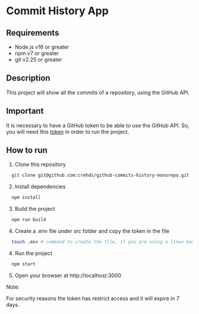 # Commit History App

## Requirements

- Node.js v16 or greater
- npm v7 or greater
- git v2.25 or greater

## Description

This project will show all the commits of a repository, using the GitHub API.

## Important

It is necessary to have a GitHub token to be able to use the GitHub API. So, you will need this [token](https://docs.google.com/document/d/1xuN0RF9BzJb4krDRrCgSP7F9uxWAYdC0Ica7zPTcgpo/edit?usp=sharing) in order to run the project.

## How to run

1. Clone this repository

  ```bash
    git clone git@github.com:crehds/github-commits-history-monorepo.git
  ```

2. Install dependencies

  ```bash
    npm install
  ```

3. Build the project

  ```bash
    npm run build
  ```

4. Create a .env file under src folder and copy the token in the file

  ```bash
    touch .env # command to create the file, if you are using a linux based system
  ```

4. Run the project

  ```bash
    npm start
  ```

5. Open your browser at http://localhost:3000

Note:

For security reasons the token has restrict access and it will expire in 7 days.
